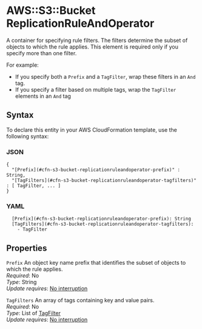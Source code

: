 # AWS::S3::Bucket ReplicationRuleAndOperator<a name="aws-properties-s3-bucket-replicationruleandoperator"></a>

A container for specifying rule filters\. The filters determine the subset of objects to which the rule applies\. This element is required only if you specify more than one filter\. 

For example:
+ If you specify both a `Prefix` and a `TagFilter`, wrap these filters in an `And` tag\. 
+ If you specify a filter based on multiple tags, wrap the `TagFilter` elements in an `And` tag

## Syntax<a name="aws-properties-s3-bucket-replicationruleandoperator-syntax"></a>

To declare this entity in your AWS CloudFormation template, use the following syntax:

### JSON<a name="aws-properties-s3-bucket-replicationruleandoperator-syntax.json"></a>

```
{
  "[Prefix](#cfn-s3-bucket-replicationruleandoperator-prefix)" : String,
  "[TagFilters](#cfn-s3-bucket-replicationruleandoperator-tagfilters)" : [ TagFilter, ... ]
}
```

### YAML<a name="aws-properties-s3-bucket-replicationruleandoperator-syntax.yaml"></a>

```
  [Prefix](#cfn-s3-bucket-replicationruleandoperator-prefix): String
  [TagFilters](#cfn-s3-bucket-replicationruleandoperator-tagfilters): 
    - TagFilter
```

## Properties<a name="aws-properties-s3-bucket-replicationruleandoperator-properties"></a>

`Prefix`  <a name="cfn-s3-bucket-replicationruleandoperator-prefix"></a>
An object key name prefix that identifies the subset of objects to which the rule applies\.  
*Required*: No  
*Type*: String  
*Update requires*: [No interruption](https://docs.aws.amazon.com/AWSCloudFormation/latest/UserGuide/using-cfn-updating-stacks-update-behaviors.html#update-no-interrupt)

`TagFilters`  <a name="cfn-s3-bucket-replicationruleandoperator-tagfilters"></a>
An array of tags containing key and value pairs\.  
*Required*: No  
*Type*: List of [TagFilter](aws-properties-s3-bucket-tagfilter.md)  
*Update requires*: [No interruption](https://docs.aws.amazon.com/AWSCloudFormation/latest/UserGuide/using-cfn-updating-stacks-update-behaviors.html#update-no-interrupt)